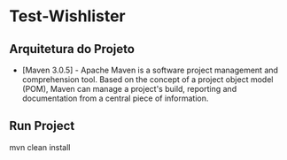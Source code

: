 # Test-Wishlister


Arquitetura do Projeto
----------------------
* [Maven 3.0.5] - Apache Maven is a software project management and comprehension tool. Based on the concept of a project object model (POM), 
				  Maven can manage a project's build, reporting and documentation from a central piece of information. 
				  
				  

Run Project
----------------------				  
mvn clean install				  
